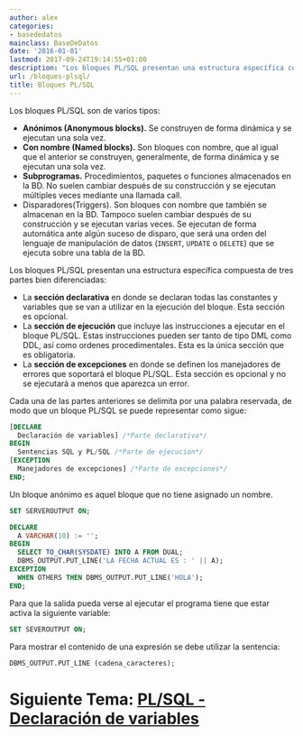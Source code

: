 ```yaml
---
author: alex
categories:
- basededatos
mainclass: BaseDeDatos
date: '2016-01-01'
lastmod: 2017-09-24T19:14:55+01:00
description: "Los bloques PL/SQL presentan una estructura específica compuesta de tres partes bien diferenciadas"
url: /bloques-plsql/
title: Bloques PL/SQL
---
```


Los bloques PL/SQL son de varios tipos:

* **Anónimos (Anonymous blocks).** Se construyen de forma dinámica y se ejecutan una sola vez.
* **Con nombre (Named blocks).** Son bloques con nombre, que al igual que el anterior se construyen, generalmente, de forma dinámica y se ejecutan una sola vez.
* **Subprogramas.** Procedimientos, paquetes o funciones almacenados en la BD. No suelen cambiar después de su construcción y se ejecutan múltiples veces mediante una llamada call.
* Disparadores(Triggers). Son bloques con nombre que también se almacenan en la BD. Tampoco suelen cambiar después de su construcción y se ejecutan varias veces. Se ejecutan de forma automática ante algún suceso de disparo, que será una orden del lenguaje de manipulación de datos (`INSERT`, `UPDATE` o `DELETE`) que se ejecuta sobre una tabla de la BD.

<!--more--><!--ad-->

Los bloques PL/SQL presentan una estructura específica compuesta de tres partes bien diferenciadas:

* La **sección declarativa** en donde se declaran todas las constantes y variables que se van a utilizar en la ejecución del bloque. Esta sección es opcional.
* La **sección de ejecución** que incluye las instrucciones a ejecutar en el bloque PL/SQL. Estas instrucciones pueden ser tanto de tipo DML como DDL, así como ordenes procedimentales. Esta es la única sección que es obligatoria.
* La **sección de excepciones** en donde se definen los manejadores de errores que soportará el bloque PL/SQL. Esta sección es opcional y no se ejecutará a menos que aparezca un error.

Cada una de las partes anteriores se delimita por una palabra reservada, de modo que un bloque
PL/SQL se puede representar como sigue:

```sql
[DECLARE
  Declaración de variables] /*Parte declarativa*/
BEGIN
  Sentencias SQL y PL/SQL /*Parte de ejecucion*/
[EXCEPTION
  Manejadores de excepciones] /*Parte de excepciones*/
END;
```

Un bloque anónimo es aquel bloque que no tiene asignado un nombre.

```sql
SET SERVEROUTPUT ON;

DECLARE
  A VARCHAR(10) := '';
BEGIN
  SELECT TO_CHAR(SYSDATE) INTO A FROM DUAL;
  DBMS_OUTPUT.PUT_LINE('LA FECHA ACTUAL ES : ' || A);
EXCEPTION
  WHEN OTHERS THEN DBMS_OUTPUT.PUT_LINE('HOLA');
END;
```

Para que la salida pueda verse al ejecutar el programa tiene que estar activa la siguiente variable:

```sql
SET SEVEROUTPUT ON;
```

Para mostrar el contenido de una expresión se debe utilizar la sentencia:

```sql
DBMS_OUTPUT.PUT_LINE (cadena_caracteres);
```

# Siguiente Tema: [PL/SQL - Declaración de variables][1]

[1]: https://elbauldelprogramador.com/plsql-declaracion-de-variables/
